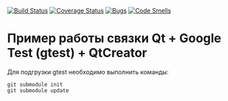 [![Build Status](https://travis-ci.org/seekerk/gtest.svg?branch=master)](https://travis-ci.org/seekerk/gtest)
[![Coverage Status](https://coveralls.io/repos/github/levchig737/otpo_lab1/badge.svg?branch=main)](https://coveralls.io/github/levchig737/otpo_lab1?branch=main)
[![Bugs](https://sonarcloud.io/api/project_badges/measure?project=levchig737_otpo_lab1&metric=bugs)](https://sonarcloud.io/summary/new_code?id=levchig737_otpo_lab1)
[![Code Smells](https://sonarcloud.io/api/project_badges/measure?project=levchig737_otpo_lab1&metric=code_smells)](https://sonarcloud.io/summary/new_code?id=levchig737_otpo_lab1)

# Пример работы связки Qt + Google Test (gtest) + QtCreator

Для подгрузки gtest необходимо выполнить команды:
```
git submodule init
git submodule update
```
